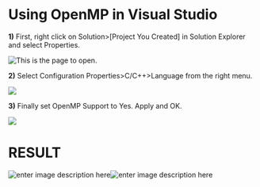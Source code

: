 # Using OpenMP in Visual Studio
 
 **1)** First, right click on Solution>[Project You Created] in Solution Explorer and select Properties.
 
![This is the page to open.](https://i.hizliresim.com/EWCOjj.png)

**2)** Select Configuration Properties>C/C++>Language from the right menu.

![](https://i.hizliresim.com/x6rvkR.png)

**3)** Finally set OpenMP Support to Yes. Apply and OK.

![](https://i.hizliresim.com/O9E1Db.png)

# RESULT

![enter image description here](https://i.hizliresim.com/UirmGT.png)![enter image description here](https://i.hizliresim.com/dkdvXP.png) 
